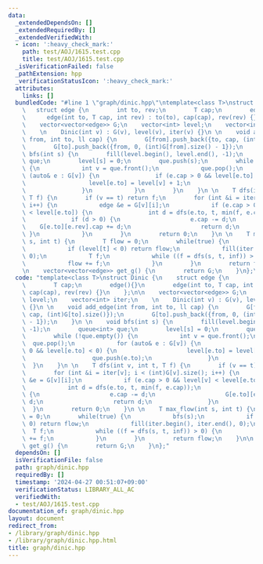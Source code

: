 ```yaml
---
data:
  _extendedDependsOn: []
  _extendedRequiredBy: []
  _extendedVerifiedWith:
  - icon: ':heavy_check_mark:'
    path: test/AOJ/1615.test.cpp
    title: test/AOJ/1615.test.cpp
  _isVerificationFailed: false
  _pathExtension: hpp
  _verificationStatusIcon: ':heavy_check_mark:'
  attributes:
    links: []
  bundledCode: "#line 1 \"graph/dinic.hpp\"\ntemplate<class T>\nstruct Dinic {\n \
    \   struct edge {\n        int to, rev;\n        T cap;\n        edge(){}\n  \
    \      edge(int to, T cap, int rev) : to(to), cap(cap), rev(rev) {}\n    };\n\n\
    \    vector<vector<edge>> G;\n    vector<int> level;\n    vector<int> iter;\n\
    \    \n    Dinic(int v) : G(v), level(v), iter(v) {}\n \n    void add_edge(int\
    \ from, int to, ll cap) {\n        G[from].push_back({to, cap, (int)G[to].size()});\n\
    \        G[to].push_back({from, 0, (int)G[from].size() - 1});\n    }\n \n    void\
    \ bfs(int s) {\n        fill(level.begin(), level.end(), -1);\n        queue<int>\
    \ que;\n        level[s] = 0;\n        que.push(s);\n        while (!que.empty())\
    \ {\n            int v = que.front();\n            que.pop();\n            for\
    \ (auto& e : G[v]) {\n                if (e.cap > 0 && level[e.to] < 0) {\n  \
    \                  level[e.to] = level[v] + 1;\n                    que.push(e.to);\n\
    \                }\n            }\n        }\n    }\n \n    T dfs(int v, int t,\
    \ T f) {\n        if (v == t) return f;\n        for (int &i = iter[v]; i < (int)G[v].size();\
    \ i++) {\n            edge &e = G[v][i];\n            if (e.cap > 0 && level[v]\
    \ < level[e.to]) {\n                int d = dfs(e.to, t, min(f, e.cap));\n   \
    \             if (d > 0) {\n                    e.cap -= d;\n                \
    \    G[e.to][e.rev].cap += d;\n                    return d;\n               \
    \ }\n            }\n        }\n        return 0;\n    }\n \n    T max_flow(int\
    \ s, int t) {\n        T flow = 0;\n        while(true) {\n            bfs(s);\n\
    \            if (level[t] < 0) return flow;\n            fill(iter.begin(), iter.end(),\
    \ 0);\n            T f;\n            while ((f = dfs(s, t, inf)) > 0) {\n    \
    \            flow += f;\n            }\n        }\n        return flow;\n    }\n\
    \n    vector<vector<edge>> get_g() {\n        return G;\n    }\n};\n"
  code: "template<class T>\nstruct Dinic {\n    struct edge {\n        int to, rev;\n\
    \        T cap;\n        edge(){}\n        edge(int to, T cap, int rev) : to(to),\
    \ cap(cap), rev(rev) {}\n    };\n\n    vector<vector<edge>> G;\n    vector<int>\
    \ level;\n    vector<int> iter;\n    \n    Dinic(int v) : G(v), level(v), iter(v)\
    \ {}\n \n    void add_edge(int from, int to, ll cap) {\n        G[from].push_back({to,\
    \ cap, (int)G[to].size()});\n        G[to].push_back({from, 0, (int)G[from].size()\
    \ - 1});\n    }\n \n    void bfs(int s) {\n        fill(level.begin(), level.end(),\
    \ -1);\n        queue<int> que;\n        level[s] = 0;\n        que.push(s);\n\
    \        while (!que.empty()) {\n            int v = que.front();\n          \
    \  que.pop();\n            for (auto& e : G[v]) {\n                if (e.cap >\
    \ 0 && level[e.to] < 0) {\n                    level[e.to] = level[v] + 1;\n \
    \                   que.push(e.to);\n                }\n            }\n      \
    \  }\n    }\n \n    T dfs(int v, int t, T f) {\n        if (v == t) return f;\n\
    \        for (int &i = iter[v]; i < (int)G[v].size(); i++) {\n            edge\
    \ &e = G[v][i];\n            if (e.cap > 0 && level[v] < level[e.to]) {\n    \
    \            int d = dfs(e.to, t, min(f, e.cap));\n                if (d > 0)\
    \ {\n                    e.cap -= d;\n                    G[e.to][e.rev].cap +=\
    \ d;\n                    return d;\n                }\n            }\n      \
    \  }\n        return 0;\n    }\n \n    T max_flow(int s, int t) {\n        T flow\
    \ = 0;\n        while(true) {\n            bfs(s);\n            if (level[t] <\
    \ 0) return flow;\n            fill(iter.begin(), iter.end(), 0);\n          \
    \  T f;\n            while ((f = dfs(s, t, inf)) > 0) {\n                flow\
    \ += f;\n            }\n        }\n        return flow;\n    }\n\n    vector<vector<edge>>\
    \ get_g() {\n        return G;\n    }\n};"
  dependsOn: []
  isVerificationFile: false
  path: graph/dinic.hpp
  requiredBy: []
  timestamp: '2024-04-27 00:51:07+09:00'
  verificationStatus: LIBRARY_ALL_AC
  verifiedWith:
  - test/AOJ/1615.test.cpp
documentation_of: graph/dinic.hpp
layout: document
redirect_from:
- /library/graph/dinic.hpp
- /library/graph/dinic.hpp.html
title: graph/dinic.hpp
---
```

